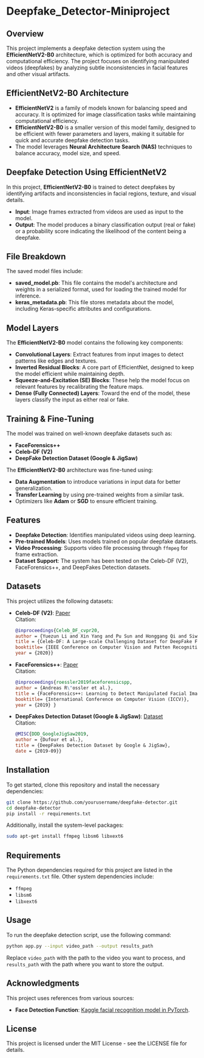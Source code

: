 # Deepfake_Detector-Miniproject

## Overview

This project implements a deepfake detection system using the **EfficientNetV2-B0** architecture, which is optimized for both accuracy and computational efficiency. The project focuses on identifying manipulated videos (deepfakes) by analyzing subtle inconsistencies in facial features and other visual artifacts.

## EfficientNetV2-B0 Architecture

- **EfficientNetV2** is a family of models known for balancing speed and accuracy. It is optimized for image classification tasks while maintaining computational efficiency.
- **EfficientNetV2-B0** is a smaller version of this model family, designed to be efficient with fewer parameters and layers, making it suitable for quick and accurate deepfake detection tasks.
- The model leverages **Neural Architecture Search (NAS)** techniques to balance accuracy, model size, and speed.

## Deepfake Detection Using EfficientNetV2

In this project, **EfficientNetV2-B0** is trained to detect deepfakes by identifying artifacts and inconsistencies in facial regions, texture, and visual details. 

- **Input**: Image frames extracted from videos are used as input to the model.
- **Output**: The model produces a binary classification output (real or fake) or a probability score indicating the likelihood of the content being a deepfake.

## File Breakdown

The saved model files include:

- **saved_model.pb**: This file contains the model's architecture and weights in a serialized format, used for loading the trained model for inference.
- **keras_metadata.pb**: This file stores metadata about the model, including Keras-specific attributes and configurations.

## Model Layers

The **EfficientNetV2-B0** model contains the following key components:

- **Convolutional Layers**: Extract features from input images to detect patterns like edges and textures.
- **Inverted Residual Blocks**: A core part of EfficientNet, designed to keep the model efficient while maintaining depth.
- **Squeeze-and-Excitation (SE) Blocks**: These help the model focus on relevant features by recalibrating the feature maps.
- **Dense (Fully Connected) Layers**: Toward the end of the model, these layers classify the input as either real or fake.

## Training & Fine-Tuning

The model was trained on well-known deepfake datasets such as:

- **FaceForensics++**
- **Celeb-DF (V2)**
- **DeepFake Detection Dataset (Google & JigSaw)**

The **EfficientNetV2-B0** architecture was fine-tuned using:

- **Data Augmentation** to introduce variations in input data for better generalization.
- **Transfer Learning** by using pre-trained weights from a similar task.
- Optimizers like **Adam** or **SGD** to ensure efficient training.

## Features

- **Deepfake Detection**: Identifies manipulated videos using deep learning.
- **Pre-trained Models**: Uses models trained on popular deepfake datasets.
- **Video Processing**: Supports video file processing through `ffmpeg` for frame extraction.
- **Dataset Support**: The system has been tested on the Celeb-DF (V2), FaceForensics++, and DeepFakes Detection datasets.

## Datasets

This project utilizes the following datasets:

- **Celeb-DF (V2)**: [Paper](https://openaccess.thecvf.com/content_CVPR_2020/html/Li_Celeb-DF_A_Large-Scale_Challenging_Dataset_for_DeepFake_Forensics_CVPR_2020_paper.html)  
  Citation:
  ```bibtex
  @inproceedings{Celeb_DF_cvpr20, 
  author = {Yuezun Li and Xin Yang and Pu Sun and Honggang Qi and Siwei Lyu}, 
  title = {Celeb-DF: A Large-scale Challenging Dataset for DeepFake Forensics}, 
  booktitle= {IEEE Conference on Computer Vision and Patten Recognition (CVPR)}, 
  year = {2020}}
  ```

- **FaceForensics++**: [Paper](https://openaccess.thecvf.com/content_ICCV_2019/papers/Rossler_FaceForensics_Learning_to_Detect_Manipulated_Facial_Images_ICCV_2019_paper.html)  
  Citation:
  ```bibtex
  @inproceedings{roessler2019faceforensicspp, 
  author = {Andreas R\"ossler et al.}, 
  title = {FaceForensics++: Learning to Detect Manipulated Facial Images}, 
  booktitle= {International Conference on Computer Vision (ICCV)}, 
  year = {2019} }
  ```

- **DeepFakes Detection Dataset (Google & JigSaw)**: [Dataset](https://ai.googleblog.com/2019/09/contributing-data-to-deepfake-detection.html)  
  Citation:
  ```bibtex
  @MISC{DDD_GoogleJigSaw2019, 
  author = {Dufour et al.}, 
  title = {DeepFakes Detection Dataset by Google & JigSaw}, 
  date = {2019-09}}
  ```

## Installation

To get started, clone this repository and install the necessary dependencies:

```bash
git clone https://github.com/yourusername/deepfake-detector.git
cd deepfake-detector
pip install -r requirements.txt
```

Additionally, install the system-level packages:

```bash
sudo apt-get install ffmpeg libsm6 libxext6
```

## Requirements

The Python dependencies required for this project are listed in the `requirements.txt` file. Other system dependencies include:

- `ffmpeg`
- `libsm6`
- `libxext6`

## Usage

To run the deepfake detection script, use the following command:

```bash
python app.py --input video_path --output results_path
```

Replace `video_path` with the path to the video you want to process, and `results_path` with the path where you want to store the output.

## Acknowledgments

This project uses references from various sources:

- **Face Detection Function**: [Kaggle facial recognition model in PyTorch](https://www.kaggle.com/timesler/facial-recognition-model-in-pytorch).

## License

This project is licensed under the MIT License - see the LICENSE file for details.
